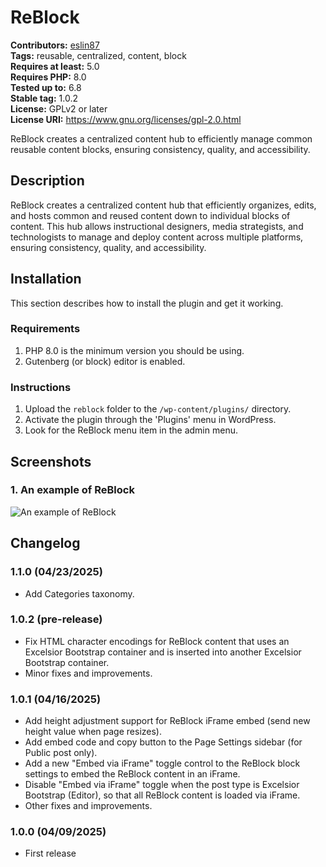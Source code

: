 # ReBlock #

**Contributors:** [eslin87](https://profiles.wordpress.org/eslin87/)  
**Tags:** reusable, centralized, content, block  
**Requires at least:** 5.0  
**Requires PHP:** 8.0  
**Tested up to:** 6.8  
**Stable tag:** 1.0.2  
**License:** GPLv2 or later  
**License URI:** https://www.gnu.org/licenses/gpl-2.0.html  

ReBlock creates a centralized content hub to efficiently manage common reusable content blocks, ensuring consistency, quality, and accessibility.

## Description ##

ReBlock creates a centralized content hub that efficiently organizes, edits, and hosts common and reused content down to individual blocks of content. This hub allows instructional designers, media strategists, and technologists to manage and deploy content across multiple platforms, ensuring consistency, quality, and accessibility.

## Installation ##

This section describes how to install the plugin and get it working.

### Requirements ###

1. PHP 8.0 is the minimum version you should be using.
1. Gutenberg (or block) editor is enabled.

### Instructions ###

1. Upload the `reblock` folder to the `/wp-content/plugins/` directory.
1. Activate the plugin through the 'Plugins' menu in WordPress.
1. Look for the ReBlock menu item in the admin menu.

## Screenshots ##

### 1. An example of ReBlock ###
![An example of ReBlock](.wordpress-org/screenshot-1.png)


## Changelog ##

### 1.1.0 (04/23/2025) ###

* Add Categories taxonomy.

### 1.0.2 (pre-release) ###

* Fix HTML character encodings for ReBlock content that uses an Excelsior Bootstrap container and is inserted into another Excelsior Bootstrap container.
* Minor fixes and improvements.

### 1.0.1 (04/16/2025) ###

* Add height adjustment support for ReBlock iFrame embed (send new height value when page resizes).
* Add embed code and copy button to the Page Settings sidebar (for Public post only).
* Add a new "Embed via iFrame" toggle control to the ReBlock block settings to embed the ReBlock content in an iFrame.
* Disable "Embed via iFrame" toggle when the post type is Excelsior Bootstrap (Editor), so that all ReBlock content is loaded via iFrame.
* Other fixes and improvements.

### 1.0.0 (04/09/2025) ###

* First release